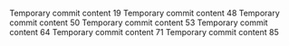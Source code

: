 Temporary commit content 19
Temporary commit content 48
Temporary commit content 50
Temporary commit content 53
Temporary commit content 64
Temporary commit content 71
Temporary commit content 85
